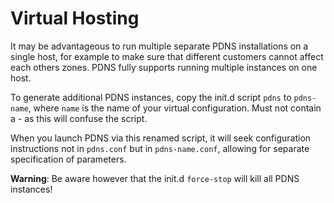 # Virtual Hosting
It may be advantageous to run multiple separate PDNS installations on a single host, for example to make sure that different customers cannot affect each others zones. PDNS fully supports running multiple instances on one host.

To generate additional PDNS instances, copy the init.d script `pdns` to `pdns-name`, where `name` is the name of your virtual configuration. Must not contain a - as this will confuse the script.

When you launch PDNS via this renamed script, it will seek configuration instructions not in `pdns.conf` but in `pdns-name.conf`, allowing for separate specification of parameters.

**Warning**: Be aware however that the init.d `force-stop` will kill all PDNS instances!
